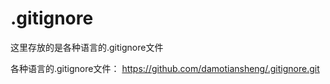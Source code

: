 # .gitignore

这里存放的是各种语言的.gitignore文件

各种语言的.gitignore文件：
https://github.com/damotiansheng/.gitignore.git